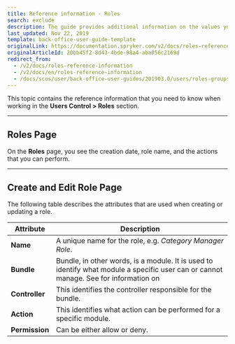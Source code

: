 ```yaml
---
title: Reference information - Roles
search: exclude
description: The guide provides additional information on the values you enter when creating or editing roles in the Back Office.
last_updated: Nov 22, 2019
template: back-office-user-guide-template
originalLink: https://documentation.spryker.com/v2/docs/roles-reference-information
originalArticleId: 20bb45f2-8d43-4bde-98a4-aba056c2169d
redirect_from:
  - /v2/docs/roles-reference-information
  - /v2/docs/en/roles-reference-information
  - /docs/scos/user/back-office-user-guides/201903.0/users/roles-groups-and-users/references/roles-reference-information.html
---
```


This topic contains the reference information that you need to know when working in the **Users Control > Roles** section.
***
## Roles Page
On the **Roles** page, you see the creation date, role name, and the actions that you can perform.
***
## Create and Edit Role Page

The following table describes the attributes that are used when creating or updating a role.

| Attribute | Description|
| --- | --- |
| **Name** |A unique name for the role, e.g. _Category Manager Role_. |
|**Bundle**  | Bundle, in other words, is a module. It is used to identify what module a specific user can or cannot manage. See for information on  |
|**Controller**  | This identifies the controller responsible for the bundle. |
| **Action** | This identifies what action can be performed for a specific module.  |
| **Permission** | Can be either allow or deny. |

